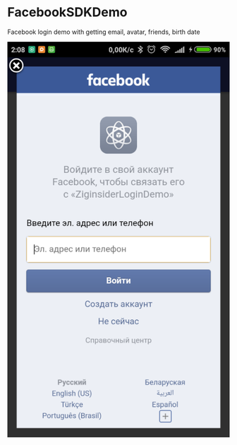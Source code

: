 # FacebookSDKDemo

Facebook login demo with getting email, avatar, friends, birth date

<img alt="facebook login view" src="/art/success_facebook_1.png" />
